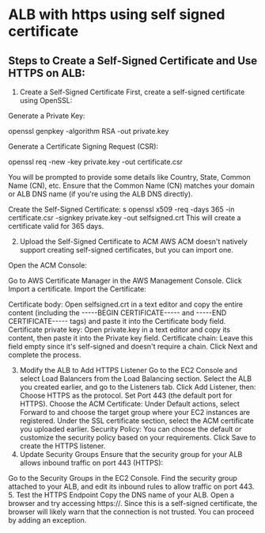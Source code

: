 # ALB with https using self signed certificate

## Steps to Create a Self-Signed Certificate and Use HTTPS on ALB:

1. Create a Self-Signed Certificate
First, create a self-signed certificate using OpenSSL:

Generate a Private Key:

openssl genpkey -algorithm RSA -out private.key

Generate a Certificate Signing Request (CSR):

openssl req -new -key private.key -out certificate.csr

You will be prompted to provide some details like Country, State, Common Name (CN), etc. Ensure that the Common Name (CN) matches your domain or ALB DNS name (if you're using the ALB DNS directly).

Create the Self-Signed Certificate:
s
openssl x509 -req -days 365 -in certificate.csr -signkey private.key -out selfsigned.crt
This will create a certificate valid for 365 days.

2. Upload the Self-Signed Certificate to ACM
AWS ACM doesn't natively support creating self-signed certificates, but you can import one.

Open the ACM Console:

Go to AWS Certificate Manager in the AWS Management Console.
Click Import a certificate.
Import the Certificate:

Certificate body: Open selfsigned.crt in a text editor and copy the entire content (including the -----BEGIN CERTIFICATE----- and -----END CERTIFICATE----- tags) and paste it into the Certificate body field.
Certificate private key: Open private.key in a text editor and copy its content, then paste it into the Private key field.
Certificate chain: Leave this field empty since it's self-signed and doesn't require a chain.
Click Next and complete the process.

3. Modify the ALB to Add HTTPS Listener
Go to the EC2 Console and select Load Balancers from the Load Balancing section.
Select the ALB you created earlier, and go to the Listeners tab.
Click Add Listener, then:
Choose HTTPS as the protocol.
Set Port 443 (the default port for HTTPS).
Choose the ACM Certificate:
Under Default actions, select Forward to and choose the target group where your EC2 instances are registered.
Under the SSL certificate section, select the ACM certificate you uploaded earlier.
Security Policy: You can choose the default or customize the security policy based on your requirements.
Click Save to create the HTTPS listener.
4. Update Security Groups
Ensure that the security group for your ALB allows inbound traffic on port 443 (HTTPS):

Go to the Security Groups in the EC2 Console.
Find the security group attached to your ALB, and edit its inbound rules to allow traffic on port 443.
5. Test the HTTPS Endpoint
Copy the DNS name of your ALB.
Open a browser and try accessing https://<ALB-DNS-Name>. Since this is a self-signed certificate, the browser will likely warn that the connection is not trusted. You can proceed by adding an exception.